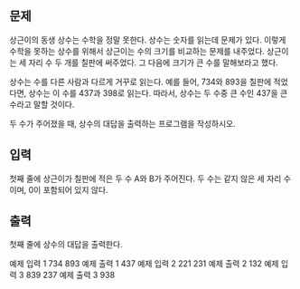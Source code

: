 ## 문제
상근이의 동생 상수는 수학을 정말 못한다. 상수는 숫자를 읽는데 문제가 있다. 이렇게 수학을 못하는 상수를 위해서 상근이는 수의 크기를 비교하는 문제를 내주었다. 상근이는 세 자리 수 두 개를 칠판에 써주었다. 그 다음에 크기가 큰 수를 말해보라고 했다.

상수는 수를 다른 사람과 다르게 거꾸로 읽는다. 예를 들어, 734와 893을 칠판에 적었다면, 상수는 이 수를 437과 398로 읽는다. 따라서, 상수는 두 수중 큰 수인 437을 큰 수라고 말할 것이다.

두 수가 주어졌을 때, 상수의 대답을 출력하는 프로그램을 작성하시오.

## 입력
첫째 줄에 상근이가 칠판에 적은 두 수 A와 B가 주어진다. 두 수는 같지 않은 세 자리 수이며, 0이 포함되어 있지 않다.

## 출력
첫째 줄에 상수의 대답을 출력한다.

예제 입력 1 
734 893
예제 출력 1 
437
예제 입력 2 
221 231
예제 출력 2 
132
예제 입력 3 
839 237
예제 출력 3 
938